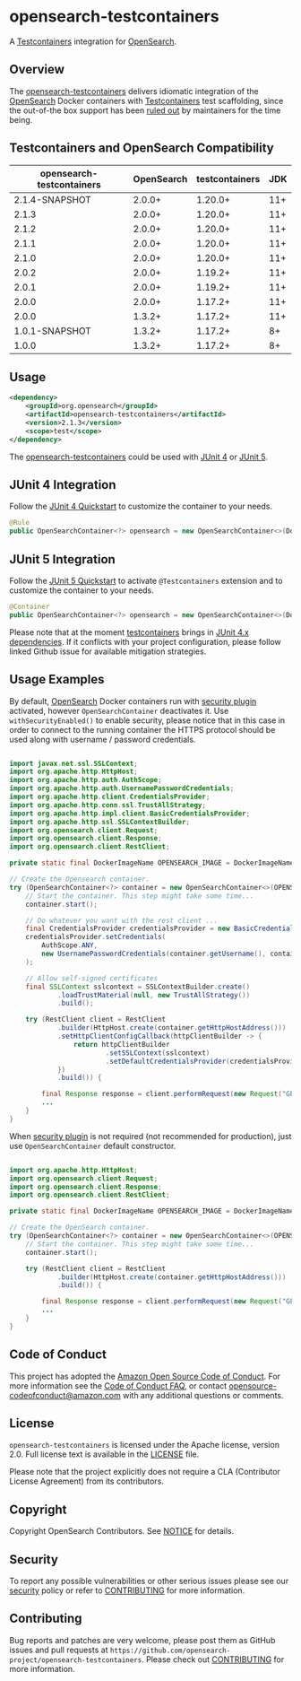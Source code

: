 opensearch-testcontainers
======================
A [Testcontainers](https://www.testcontainers.org/) integration for [OpenSearch](https://opensearch.org/).

## Overview

The [opensearch-testcontainers](https://github.com/opensearch-project/opensearch-testcontainers) delivers idiomatic integration of the [OpenSearch](https://opensearch.org/) Docker containers with [Testcontainers](https://www.testcontainers.org/) test scaffolding, since the out-of-the box support has been [ruled out](https://github.com/testcontainers/testcontainers-java/issues/4782) by maintainers for the time being.

## Testcontainers and OpenSearch Compatibility

|opensearch-testcontainers|OpenSearch|testcontainers|JDK|
|---|---|---|---|
|2.1.4-SNAPSHOT|2.0.0+|1.20.0+|11+|
|2.1.3|2.0.0+|1.20.0+|11+|
|2.1.2|2.0.0+|1.20.0+|11+|
|2.1.1|2.0.0+|1.20.0+|11+|
|2.1.0|2.0.0+|1.20.0+|11+|
|2.0.2|2.0.0+|1.19.2+|11+|
|2.0.1|2.0.0+|1.19.2+|11+|
|2.0.0|2.0.0+|1.17.2+|11+|
|2.0.0|1.3.2+|1.17.2+|11+|
|1.0.1-SNAPSHOT|1.3.2+|1.17.2+|8+|
|1.0.0|1.3.2+|1.17.2+|8+|

## Usage

```xml
<dependency>
    <groupId>org.opensearch</groupId>
    <artifactId>opensearch-testcontainers</artifactId>
    <version>2.1.3</version>
    <scope>test</scope>
</dependency>
```

The [opensearch-testcontainers](https://github.com/opensearch-project/opensearch-testcontainers) could be used with [JUnit 4](https://junit.org/junit4/) or [JUnit 5](https://junit.org/junit5/).

## JUnit 4 Integration

Follow the [JUnit 4 Quickstart](https://www.testcontainers.org/quickstart/junit_4_quickstart/) to customize the container to your needs.

```java
@Rule
public OpenSearchContainer<?> opensearch = new OpenSearchContainer<>(DockerImageName.parse("opensearchproject/opensearch:2.11.0"));

```

## JUnit 5 Integration

Follow the [JUnit 5 Quickstart](https://www.testcontainers.org/quickstart/junit_5_quickstart/) to activate `@Testcontainers` extension and to customize the container to your needs.

```java
@Container
public OpenSearchContainer<?> opensearch = new OpenSearchContainer<>(DockerImageName.parse("opensearchproject/opensearch:2.11.0"));

```

Please note that at the moment [testcontainers](https://www.testcontainers.org/) brings in [JUnit 4.x dependencies](https://github.com/testcontainers/testcontainers-java/issues/970). If it conflicts with your project configuration, please follow linked Github issue for available mitigation strategies.

## Usage Examples

By default, [OpenSearch](https://opensearch.org/) Docker containers run with [security plugin](https://github.com/opensearch-project/security) activated, however `OpenSearchContainer` deactivates it. Use `withSecurityEnabled()` to enable security, please notice that in this case in order to connect to the running container the HTTPS protocol should be used along with username / password credentials.

```java

import javax.net.ssl.SSLContext;
import org.apache.http.HttpHost;
import org.apache.http.auth.AuthScope;
import org.apache.http.auth.UsernamePasswordCredentials;
import org.apache.http.client.CredentialsProvider;
import org.apache.http.conn.ssl.TrustAllStrategy;
import org.apache.http.impl.client.BasicCredentialsProvider;
import org.apache.http.ssl.SSLContextBuilder;
import org.opensearch.client.Request;
import org.opensearch.client.Response;
import org.opensearch.client.RestClient;

private static final DockerImageName OPENSEARCH_IMAGE = DockerImageName.parse("opensearchproject/opensearch:2.11.0");

// Create the Opensearch container.
try (OpenSearchContainer<?> container = new OpenSearchContainer<>(OPENSEARCH_IMAGE).withSecurityEnabled()) {
    // Start the container. This step might take some time...
    container.start();

    // Do whatever you want with the rest client ...
    final CredentialsProvider credentialsProvider = new BasicCredentialsProvider();
    credentialsProvider.setCredentials(
        AuthScope.ANY,
        new UsernamePasswordCredentials(container.getUsername(), container.getPassword())
    );

    // Allow self-signed certificates
    final SSLContext sslcontext = SSLContextBuilder.create()
            .loadTrustMaterial(null, new TrustAllStrategy())
            .build();

    try (RestClient client = RestClient
            .builder(HttpHost.create(container.getHttpHostAddress()))
            .setHttpClientConfigCallback(httpClientBuilder -> {
                return httpClientBuilder
                        .setSSLContext(sslcontext)
                        .setDefaultCredentialsProvider(credentialsProvider);
            })
            .build()) {

        final Response response = client.performRequest(new Request("GET", "/_cluster/health"));
        ...
    }
}
```

When [security plugin](https://github.com/opensearch-project/security) is not required (not recommended for production), just use `OpenSearchContainer` default constructor.

```java

import org.apache.http.HttpHost;
import org.opensearch.client.Request;
import org.opensearch.client.Response;
import org.opensearch.client.RestClient;

private static final DockerImageName OPENSEARCH_IMAGE = DockerImageName.parse("opensearchproject/opensearch:2.11.0");

// Create the OpenSearch container.
try (OpenSearchContainer<?> container = new OpenSearchContainer<>(OPENSEARCH_IMAGE)) {
    // Start the container. This step might take some time...
    container.start();

    try (RestClient client = RestClient
            .builder(HttpHost.create(container.getHttpHostAddress()))
            .build()) {

        final Response response = client.performRequest(new Request("GET", "/_cluster/health"));
        ...
    }
}
```

## Code of Conduct

This project has adopted the [Amazon Open Source Code of Conduct](CODE_OF_CONDUCT.md). For more information see the [Code of Conduct FAQ](https://aws.github.io/code-of-conduct-faq), or contact [opensource-codeofconduct@amazon.com](mailto:opensource-codeofconduct@amazon.com) with any additional questions or comments.

## License
`opensearch-testcontainers` is licensed under the Apache license, version 2.0. Full license text is available in the [LICENSE](LICENSE) file.

Please note that the project explicitly does not require a CLA (Contributor License Agreement) from its contributors.

## Copyright

Copyright OpenSearch Contributors. See [NOTICE](NOTICE.txt) for details.

## Security

To report any possible vulnerabilities or other serious issues please see our [security](SECURITY.md) policy or refer to [CONTRIBUTING](CONTRIBUTING.md#security-issue-notifications) for more information.

## Contributing

Bug reports and patches are very welcome, please post them as GitHub issues and pull requests at `https://github.com/opensearch-project/opensearch-testcontainers`. Please check out [CONTRIBUTING](CONTRIBUTING.md) for more information.
